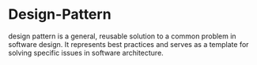 # Design-Pattern

 design pattern is a general, reusable solution to a common problem in software design. It represents best practices and serves as a template for solving specific issues in software architecture. 
